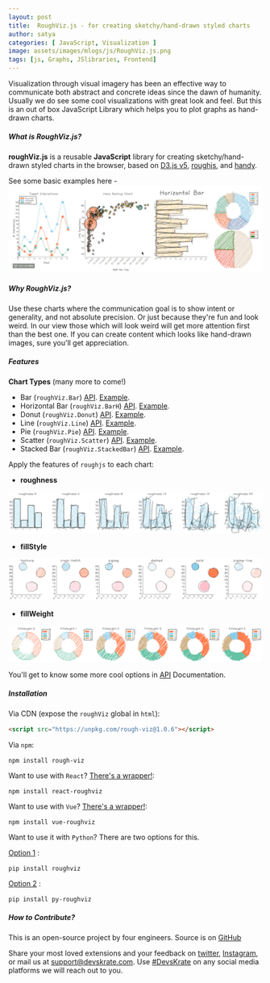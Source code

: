 ```yaml
---
layout: post
title:  RoughViz.js - for creating sketchy/hand-drawn styled charts
author: satya
categories: [ JavaScript, Visualization ]
image: assets/images/mlogs/js/RoughViz.js.png
tags: [js, Graphs, JSlibraries, Frontend]
---
```


Visualization through visual imagery has been an effective way to communicate both abstract and concrete ideas since the dawn of humanity. Usually we do see some cool visualizations with great look and feel. But this is an out of box JavaScript Library which helps you to plot graphs as hand-drawn charts.

##### What is RoughViz.js?
**roughViz.js** is a reusable **JavaScript** library for creating sketchy/hand-drawn styled charts in the browser, based on [D3.js v5](https://d3js.org/), [roughjs](https://roughjs.com/), and [handy](http://handyjs.org/).

See some basic examples here - 
![roughviz](https://raw.githubusercontent.com/jwilber/random_data/master/roughViz.gif)

##### Why RoughViz.js?
Use these charts where the communication goal is to show intent or generality, and not absolute precision. Or just because they're fun and look weird. In our view those which will look weird will get more attention first than the best one. If you can create content which looks like hand-drawn images, sure you'll get appreciation.


##### Features

**Chart Types** (many more to come!)
<ul>
 <li>Bar (<code>roughViz.Bar</code>) <a href="#Bar">API</a>. <a href="https://blockbuilder.org/jwilber/4dc5235f7ea5e51ac1219b3605f5af6a">Example</a>.</li>
<li> Horizontal Bar (<code>roughViz.BarH</code>) <a href="#BarH">API</a>. <a href="https://blockbuilder.org/jwilber/419fa6d878fe6c0f79a28f9fc72d7ec6">Example</a>.</li>
<li> Donut (<code>roughViz.Donut</code>) <a href="#Donut">API</a>. <a href="https://blockbuilder.org/jwilber/e713c03097950d53a8cfde4c23aa292f">Example</a>.</li>
<li> Line (<code>roughViz.Line</code>) <a href="#Line">API</a>. <a href="https://blockbuilder.org/jwilber/ec7cbc374c2dc61b255494511e7d7ac6">Example</a>.</li>
<li> Pie (<code>roughViz.Pie</code>) <a href="#Pie">API</a>. <a href="https://blockbuilder.org/jwilber/d117e0b0864a161bec2d914013ed69da">Example</a>.</li>
<li> Scatter (<code>roughViz.Scatter</code>) <a href="#Scatter">API</a>. <a href="https://blockbuilder.org/jwilber/d02e4381d776fb9a7bcb126d3b32c85b">Example</a>.</li>
 <li> Stacked Bar (<code>roughViz.StackedBar</code>) <a href="#StackedBar">API</a>. <a href="https://blockbuilder.org/jwilber/ee35865631cb805057142568fa5fd090">Example</a>.</li>
 </ul>

Apply the features of `roughjs` to each chart:

- **roughness**
<img src="https://raw.githubusercontent.com/jwilber/random_data/master/roughViz_roughnessbars.png"  alt="roughness examples">

- **fillStyle**
<img src="https://raw.githubusercontent.com/jwilber/random_data/master/rough_fillStyles.png"  alt="fillStyle examples">


- **fillWeight**
<img src="https://raw.githubusercontent.com/jwilber/random_data/master/roughViz_fillweight.png"  alt="fillStyle examples">


You'll get to know some more cool options in [API](https://github.com/jwilber/roughViz/blob/master/README.md#API) Documentation.

##### Installation

Via CDN (expose the `roughViz` global in `html`):

```html
<script src="https://unpkg.com/rough-viz@1.0.6"></script>
```

Via `npm`:

```
npm install rough-viz
```

Want to use with `React`? [There's a wrapper!](https://github.com/Chris927/react-roughviz):

```
npm install react-roughviz
```

Want to use with `Vue`? [There's a wrapper!](https://github.com/jolo-dev/vue-roughviz):

```
npm install vue-roughviz
```

Want to use it with `Python`? 
There are two options for this.

[Option 1](https://github.com/hannansatopay/roughviz) :
```
pip install roughviz
```
[Option 2](https://github.com/charlesdong1991/py-roughviz) :
```
pip install py-roughviz
```

##### How to Contribute?

This is an open-source project by four engineers. Source is on [GitHub](https://github.com/jwilber/roughViz/)


Share your most loved extensions and your feedback on [twitter](https://twitter.com/devskrate), [Instagram](https://instagram.com/devskrate), or mail us at [support@devskrate.com](mailto:support@devskrate.com). Use [#DevsKrate](https://devskrate.com) on any social media platforms we will reach out to you.